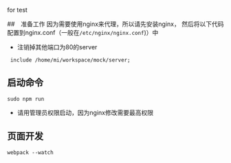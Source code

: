 for test

##　准备工作
因为需要使用nginx来代理，所以请先安装nginx， 然后将以下代码配置到nginx.conf（一般在`/etc/nginx/nginx.conf`)）中
* 注销掉其他端口为80的server
```
 include /home/mi/workspace/mock/server;
```

## 启动命令

```
sudo npm run
```

* 请用管理员权限启动，因为nginx修改需要最高权限

## 页面开发
```
webpack --watch
```
